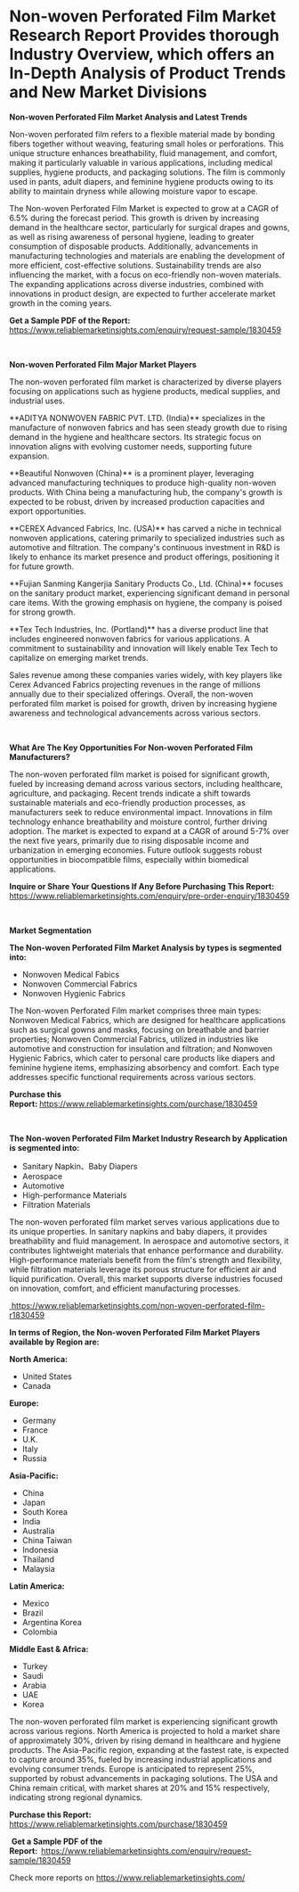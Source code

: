 <p><h1>Non-woven Perforated Film Market Research Report Provides thorough Industry Overview, which offers an In-Depth Analysis of Product Trends and New Market Divisions</h1></p><p><strong>Non-woven Perforated Film Market Analysis and Latest Trends</strong></p>
<p><p>Non-woven perforated film refers to a flexible material made by bonding fibers together without weaving, featuring small holes or perforations. This unique structure enhances breathability, fluid management, and comfort, making it particularly valuable in various applications, including medical supplies, hygiene products, and packaging solutions. The film is commonly used in pants, adult diapers, and feminine hygiene products owing to its ability to maintain dryness while allowing moisture vapor to escape.</p><p>The Non-woven Perforated Film Market is expected to grow at a CAGR of 6.5% during the forecast period. This growth is driven by increasing demand in the healthcare sector, particularly for surgical drapes and gowns, as well as rising awareness of personal hygiene, leading to greater consumption of disposable products. Additionally, advancements in manufacturing technologies and materials are enabling the development of more efficient, cost-effective solutions. Sustainability trends are also influencing the market, with a focus on eco-friendly non-woven materials. The expanding applications across diverse industries, combined with innovations in product design, are expected to further accelerate market growth in the coming years.</p></p>
<p><strong>Get a Sample PDF of the Report:&nbsp;</strong> <a href="https://www.reliablemarketinsights.com/enquiry/request-sample/1830459?utm_campaign=2010&utm_medium=2&utm_source=Github&utm_content=ia&utm_term=03022025&utm_id=non-woven-perforated-film">https://www.reliablemarketinsights.com/enquiry/request-sample/1830459</a></p>
<p>&nbsp;</p>
<p><strong>Non-woven Perforated Film Major Market Players</strong></p>
<p><p>The non-woven perforated film market is characterized by diverse players focusing on applications such as hygiene products, medical supplies, and industrial uses. </p><p>**ADITYA NONWOVEN FABRIC PVT. LTD. (India)** specializes in the manufacture of nonwoven fabrics and has seen steady growth due to rising demand in the hygiene and healthcare sectors. Its strategic focus on innovation aligns with evolving customer needs, supporting future expansion.</p><p>**Beautiful Nonwoven (China)** is a prominent player, leveraging advanced manufacturing techniques to produce high-quality non-woven products. With China being a manufacturing hub, the company's growth is expected to be robust, driven by increased production capacities and export opportunities.</p><p>**CEREX Advanced Fabrics, Inc. (USA)** has carved a niche in technical nonwoven applications, catering primarily to specialized industries such as automotive and filtration. The company's continuous investment in R&D is likely to enhance its market presence and product offerings, positioning it for future growth.</p><p>**Fujian Sanming Kangerjia Sanitary Products Co., Ltd. (China)** focuses on the sanitary product market, experiencing significant demand in personal care items. With the growing emphasis on hygiene, the company is poised for strong growth.</p><p>**Tex Tech Industries, Inc. (Portland)** has a diverse product line that includes engineered nonwoven fabrics for various applications. A commitment to sustainability and innovation will likely enable Tex Tech to capitalize on emerging market trends.</p><p>Sales revenue among these companies varies widely, with key players like Cerex Advanced Fabrics projecting revenues in the range of millions annually due to their specialized offerings. Overall, the non-woven perforated film market is poised for growth, driven by increasing hygiene awareness and technological advancements across various sectors.</p></p>
<p>&nbsp;</p>
<p><strong>What Are The Key Opportunities For Non-woven Perforated Film Manufacturers?</strong></p>
<p><p>The non-woven perforated film market is poised for significant growth, fueled by increasing demand across various sectors, including healthcare, agriculture, and packaging. Recent trends indicate a shift towards sustainable materials and eco-friendly production processes, as manufacturers seek to reduce environmental impact. Innovations in film technology enhance breathability and moisture control, further driving adoption. The market is expected to expand at a CAGR of around 5-7% over the next five years, primarily due to rising disposable income and urbanization in emerging economies. Future outlook suggests robust opportunities in biocompatible films, especially within biomedical applications.</p></p>
<p><strong>Inquire or Share Your Questions If Any Before Purchasing This Report:</strong> <a href="https://www.reliablemarketinsights.com/enquiry/pre-order-enquiry/1830459?utm_campaign=2010&utm_medium=2&utm_source=Github&utm_content=ia&utm_term=03022025&utm_id=non-woven-perforated-film">https://www.reliablemarketinsights.com/enquiry/pre-order-enquiry/1830459</a></p>
<p>&nbsp;</p>
<p><strong>Market Segmentation</strong></p>
<p><strong>The Non-woven Perforated Film Market Analysis by types is segmented into:</strong></p>
<p><ul><li>Nonwoven Medical Fabics</li><li>Nonwoven Commercial Fabrics</li><li>Nonwoven Hygienic Fabrics</li></ul></p>
<p><p>The Non-woven Perforated Film market comprises three main types: Nonwoven Medical Fabrics, which are designed for healthcare applications such as surgical gowns and masks, focusing on breathable and barrier properties; Nonwoven Commercial Fabrics, utilized in industries like automotive and construction for insulation and filtration; and Nonwoven Hygienic Fabrics, which cater to personal care products like diapers and feminine hygiene items, emphasizing absorbency and comfort. Each type addresses specific functional requirements across various sectors.</p></p>
<p><strong>Purchase this Report:&nbsp;</strong><a href="https://www.reliablemarketinsights.com/purchase/1830459?utm_campaign=2010&utm_medium=2&utm_source=Github&utm_content=ia&utm_term=03022025&utm_id=non-woven-perforated-film">https://www.reliablemarketinsights.com/purchase/1830459</a></p>
<p>&nbsp;</p>
<p><strong>The Non-woven Perforated Film Market Industry Research by Application is segmented into:</strong></p>
<p><ul><li>Sanitary Napkin、Baby Diapers</li><li>Aerospace</li><li>Automotive</li><li>High-performance Materials</li><li>Filtration Materials</li></ul></p>
<p><p>The non-woven perforated film market serves various applications due to its unique properties. In sanitary napkins and baby diapers, it provides breathability and fluid management. In aerospace and automotive sectors, it contributes lightweight materials that enhance performance and durability. High-performance materials benefit from the film's strength and flexibility, while filtration materials leverage its porous structure for efficient air and liquid purification. Overall, this market supports diverse industries focused on innovation, comfort, and efficient manufacturing processes.</p></p>
<p><a href="https://www.reliablemarketinsights.com/non-woven-perforated-film-r1830459?utm_campaign=2010&utm_medium=2&utm_source=Github&utm_content=ia&utm_term=03022025&utm_id=non-woven-perforated-film">&nbsp;https://www.reliablemarketinsights.com/non-woven-perforated-film-r1830459</a></p>
<p><strong>In terms of Region, the Non-woven Perforated Film Market Players available by Region are:</strong></p>
<p>
    <p> <strong> North America: </strong>
        <ul>
            <li>United States</li>
            <li>Canada</li>
        </ul>
        </p> 
    <p> <strong> Europe: </strong>
        <ul>
            <li>Germany</li>
            <li>France</li>
            <li>U.K.</li>
            <li>Italy</li>
            <li>Russia</li>
        </ul>
        </p> 
    <p> <strong> Asia-Pacific: </strong>
        <ul>
            <li>China</li>
            <li>Japan</li>
            <li>South Korea</li>
            <li>India</li>
            <li>Australia</li>
            <li>China Taiwan</li>
            <li>Indonesia</li>
            <li>Thailand</li>
            <li>Malaysia</li>
        </ul>
        </p> 
    <p> <strong> Latin America: </strong>
        <ul>
            <li>Mexico</li>
            <li>Brazil</li>
            <li>Argentina Korea</li>
            <li>Colombia</li>
        </ul>
        </p> 
    <p> <strong> Middle East & Africa: </strong>
        <ul>
            <li>Turkey</li>
            <li>Saudi</li>
            <li>Arabia</li>
            <li>UAE</li>
            <li>Korea</li>
        </ul>
    </p>
    </p>
<p><p>The non-woven perforated film market is experiencing significant growth across various regions. North America is projected to hold a market share of approximately 30%, driven by rising demand in healthcare and hygiene products. The Asia-Pacific region, expanding at the fastest rate, is expected to capture around 35%, fueled by increasing industrial applications and evolving consumer trends. Europe is anticipated to represent 25%, supported by robust advancements in packaging solutions. The USA and China remain critical, with market shares at 20% and 15% respectively, indicating strong regional dynamics.</p></p>
<p><strong>Purchase this Report: </strong><a href="https://www.reliablemarketinsights.com/purchase/1830459?utm_campaign=2010&utm_medium=2&utm_source=Github&utm_content=ia&utm_term=03022025&utm_id=non-woven-perforated-film">https://www.reliablemarketinsights.com/purchase/1830459</a></p>
<p>&nbsp;<strong>Get a Sample PDF of the Report:&nbsp;&nbsp;</strong><a href="https://www.reliablemarketinsights.com/enquiry/request-sample/1830459?utm_campaign=2010&utm_medium=2&utm_source=Github&utm_content=ia&utm_term=03022025&utm_id=non-woven-perforated-film">https://www.reliablemarketinsights.com/enquiry/request-sample/1830459</a></p>
<p><strong></strong></p>
<p>Check more reports on <a href="https://www.reliablemarketinsights.com/?utm_campaign=2010&utm_medium=2&utm_source=Github&utm_content=ia&utm_term=03022025&utm_id=non-woven-perforated-film">https://www.reliablemarketinsights.com/</a></p>